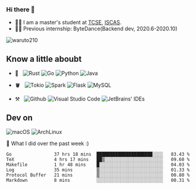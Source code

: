 ### Hi there 👋

- 👨‍🎓 I am a master's student at [TCSE](http://www.tcse.cn), [ISCAS](http://www.iscas.ac.cn).
- 👨‍💻 Previous internship: ByteDance(Backend dev, 2020.6-2020.10)

<img src="https://komarev.com/ghpvc/?username=waruto210" alt="waruto210" />


## Know a little aboubt

- 📖 &nbsp;
  ![Rust](https://img.shields.io/badge/Rust-000000?style=for-the-badge&logo=rust&logoColor=white)
  ![Go](https://img.shields.io/badge/Go-00ADD8?style=for-the-badge&logo=go&logoColor=white)
  ![Python](https://img.shields.io/badge/Python-3776AB?style=for-the-badge&logo=python&logoColor=white)
  ![Java](https://img.shields.io/badge/Java-ED8B00?style=for-the-badge&logo=java&logoColor=white)

- 🪣 &nbsp;
  ![Tokio](https://img.shields.io/badge/-Tokio-black?style=for-the-badge&logo=appveyor)
  ![Spark](https://img.shields.io/badge/-Spark-black?style=for-the-badge&logo=appwrite)
  ![Flask](https://img.shields.io/badge/Flask-000000?style=for-the-badge&logo=flask&logoColor=white)
  ![MySQL](https://img.shields.io/badge/MySQL-00000F?style=for-the-badge&logo=mysql&logoColor=white)

- ⚒️ &nbsp;
  ![Github](https://img.shields.io/badge/GitHub-100000?style=for-the-badge&logo=github&logoColor=white)
  ![Visual Studio Code](https://img.shields.io/badge/-Visual%20Studio%20Code-333333?style=for-the-badge&logo=visual-studio-code&logoColor=007ACC)
  ![JetBrains' IDEs](https://img.shields.io/badge/-JetBrains'%20IDEs-333333?style=for-the-badge)

## Dev on
![macOS](https://img.shields.io/badge/-macOS-black?style=for-the-badge&logo=Apple)
![ArchLinux](https://img.shields.io/badge/Arch_Linux-1793D1?style=for-the-badge&logo=arch-linux&logoColor=white)

🔭 What I did over the past week :)

<!--START_SECTION:waka-->

```text
Go                37 hrs 18 mins  █████████████████████░░░░   83.43 %
TeX               4 hrs 17 mins   ██▒░░░░░░░░░░░░░░░░░░░░░░   09.60 %
Makefile          1 hr 48 mins    █░░░░░░░░░░░░░░░░░░░░░░░░   04.03 %
Log               35 mins         ▒░░░░░░░░░░░░░░░░░░░░░░░░   01.33 %
Protocol Buffer   21 mins         ▒░░░░░░░░░░░░░░░░░░░░░░░░   00.80 %
Markdown          8 mins          ░░░░░░░░░░░░░░░░░░░░░░░░░   00.31 %
```

<!--END_SECTION:waka-->
